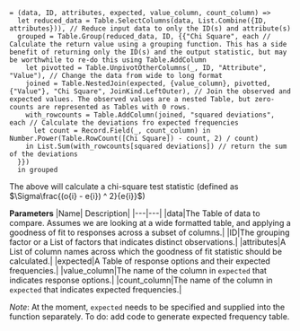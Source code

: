 ```
= (data, ID, attributes, expected, value_column, count_column) =>
  let reduced_data = Table.SelectColumns(data, List.Combine({ID, attributes})), // Reduce input data to only the ID(s) and attribute(s)
  grouped = Table.Group(reduced_data, ID, {{"Chi Square", each // Calculate the return value using a grouping function. This has a side benefit of returning only the ID(s) and the output statistic, but may be worthwhile to re-do this using Table.AddColumn
    let pivotted = Table.UnpivotOtherColumns(_, ID, "Attribute", "Value"), // Change the data from wide to long format
    joined = Table.NestedJoin(expected, {value_column}, pivotted, {"Value"}, "Chi Square", JoinKind.LeftOuter), // Join the observed and expected values. The observed values are a nested Table, but zero-counts are represented as Tables with 0 rows. 
    with_rowcounts = Table.AddColumn(joined, "squared deviations", each // Calculate the deviations fro expected frequencies
      let count = Record.Field(_, count_column) in Number.Power(Table.RowCount([Chi Square]) - count, 2) / count)
    in List.Sum(with_rowcounts[squared deviations]) // return the sum of the deviations
  }})
  in grouped
```

The above will calculate a chi-square test statistic (defined as $\Sigma\frac{(o{i} - e{i}) ^ 2}{e{i}}$)

**Parameters**
|Name| Description|
|---|---|
|data|The Table of data to compare. Assumes we are looking at a wide formatted table, and applying a goodness of fit to responses across a subset of columns.|
|ID|The grouping factor or a List of factors that indicates distinct observations.|
|attributes|A List of column names across which the goodness of fit statistic should be calculated.|
|expected|A Table of response options and their expected frequencies.|
|value_column|The name of the column in `expected` that indicates response options.|
|count_column|The name of the column in `expected` that indicates expected frequencies.|

*Note*: At the moment, `expected` needs to be specified and supplied into the function separately. To do: add code to generate expected frequency table.
